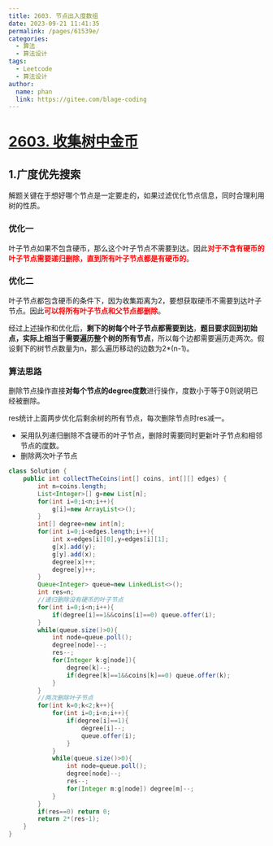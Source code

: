```yaml
---
title: 2603. 节点出入度数组
date: 2023-09-21 11:41:35
permalink: /pages/61539e/
categories:
  - 算法
  - 算法设计
tags:
  - Leetcode
  - 算法设计
author: 
  name: phan
  link: https://gitee.com/blage-coding
---
```

# [2603. 收集树中金币](https://leetcode.cn/problems/collect-coins-in-a-tree/)

## 1.广度优先搜索

解题关键在于想好哪个节点是一定要走的，如果过滤优化节点信息，同时合理利用树的性质。

### 优化一

叶子节点如果不包含硬币，那么这个叶子节点不需要到达。因此<font color="red">**对于不含有硬币的叶子节点需要递归删除，直到所有叶子节点都是有硬币的**</font>。

### 优化二

叶子节点都包含硬币的条件下，因为收集距离为2，要想获取硬币不需要到达叶子节点。因此<font color="red">**可以将所有叶子节点和父节点都删除**</font>。

经过上述操作和优化后，**剩下的树每个叶子节点都需要到达**，**题目要求回到初始点，实际上相当于需要遍历整个树的所有节点**，所以每个边都需要遍历走两次。假设剩下的树节点数量为n，那么遍历移动的边数为2*(n-1)。

### 算法思路

删除节点操作直接**对每个节点的degree度数**进行操作，度数小于等于0则说明已经被删除。

res统计上面两步优化后剩余树的所有节点，每次删除节点时res减一。

- 采用队列递归删除不含硬币的叶子节点，删除时需要同时更新叶子节点和相邻节点的度数。
- 删除两次叶子节点

```java
class Solution {
    public int collectTheCoins(int[] coins, int[][] edges) {
        int n=coins.length;
        List<Integer>[] g=new List[n];
        for(int i=0;i<n;i++){
            g[i]=new ArrayList<>();
        }
        int[] degree=new int[n];
        for(int i=0;i<edges.length;i++){
            int x=edges[i][0],y=edges[i][1];
            g[x].add(y);
            g[y].add(x);
            degree[x]++;
            degree[y]++;
        }
        Queue<Integer> queue=new LinkedList<>();
        int res=n;
        //递归删除没有硬币的叶子节点
        for(int i=0;i<n;i++){
            if(degree[i]==1&&coins[i]==0) queue.offer(i);
        }
        while(queue.size()>0){
            int node=queue.poll();
            degree[node]--;
            res--;
            for(Integer k:g[node]){
                degree[k]--;
                if(degree[k]==1&&coins[k]==0) queue.offer(k);
            }
        }
        //两次删除叶子节点
        for(int k=0;k<2;k++){
            for(int i=0;i<n;i++){
                if(degree[i]==1){
                    degree[i]--;
                    queue.offer(i);
                }
            }
            while(queue.size()>0){
                int node=queue.poll();
                degree[node]--;
                res--;
                for(Integer m:g[node]) degree[m]--;
            }
        }
        if(res==0) return 0;
        return 2*(res-1);
    }
}
```

